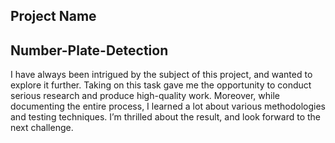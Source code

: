 ## Project Name
## Number-Plate-Detection
 I have always been intrigued by the subject of this project, and wanted to explore it further. Taking on this task gave me the opportunity to conduct serious research and produce high-quality work. Moreover, while documenting the entire process, I learned a lot about various methodologies and testing techniques. I’m thrilled about the result, and look forward to the next challenge.
